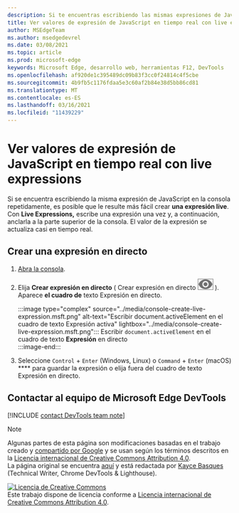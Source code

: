 ```yaml
---
description: Si te encuentras escribiendo las mismas expresiones de JavaScript en la consola repetidamente, prueba Live Expressions en su lugar.
title: Ver valores de expresión de JavaScript en tiempo real con live expressions
author: MSEdgeTeam
ms.author: msedgedevrel
ms.date: 03/08/2021
ms.topic: article
ms.prod: microsoft-edge
keywords: Microsoft Edge, desarrollo web, herramientas F12, DevTools
ms.openlocfilehash: af920de1c395489dc09b83f3cc0f24814c4f5cbe
ms.sourcegitcommit: 4b9fb5c1176fdaa5e3c60af2b84e38d5bb86cd81
ms.translationtype: MT
ms.contentlocale: es-ES
ms.lasthandoff: 03/16/2021
ms.locfileid: "11439229"
---
```

<!-- Copyright Kayce Basques 

   Licensed under the Apache License, Version 2.0 (the "License");
   you may not use this file except in compliance with the License.
   You may obtain a copy of the License at

       https://www.apache.org/licenses/LICENSE-2.0

   Unless required by applicable law or agreed to in writing, software
   distributed under the License is distributed on an "AS IS" BASIS,
   WITHOUT WARRANTIES OR CONDITIONS OF ANY KIND, either express or implied.
   See the License for the specific language governing permissions and
   limitations under the License.  -->

# <a name="watch-javascript-expression-values-in-real-time-with-live-expressions"></a>Ver valores de expresión de JavaScript en tiempo real con live expressions  

Si se encuentra escribiendo la misma expresión de JavaScript en la consola repetidamente, es posible que le resulte más fácil crear **una expresión live**.  Con **Live Expressions,** escribe una expresión una vez y, a continuación, anclarla a la parte superior de la consola.  El valor de la expresión se actualiza casi en tiempo real.  

## <a name="create-a-live-expression"></a>Crear una expresión en directo  

1.  [Abra la consola][DevToolsConsoleReferenceOpenConsole].  
1.  Elija **Crear expresión en directo** \( Crear expresión en directo ![ ](../media/create-live-expression-icon.msft.png) \).  Aparece **el cuadro de** texto Expresión en directo.  
    
    :::image type="complex" source="../media/console-create-live-expression.msft.png" alt-text="Escribir document.activeElement en el cuadro de texto Expresión activa" lightbox="../media/console-create-live-expression.msft.png":::
       Escribir `document.activeElement` en el cuadro de texto **Expresión** en directo  
    :::image-end:::  
    
1.  Seleccione `Control` + `Enter` \(Windows, Linux\) o `Command` + `Enter` \(macOS\) **** para guardar la expresión o elija fuera del cuadro de texto Expresión en directo.  

## <a name="getting-in-touch-with-the-microsoft-edge-devtools-team"></a>Contactar al equipo de Microsoft Edge DevTools  

[!INCLUDE [contact DevTools team note](../includes/contact-devtools-team-note.md)]  

<!-- links -->  

[DevToolsConsoleReferenceOpenConsole]: ./reference.md#open-the-console "Abra la consola: referencia de consola | Microsoft Docs"  

> [!NOTE]
> Algunas partes de esta página son modificaciones basadas en el trabajo creado y [compartido por Google][GoogleSitePolicies] y se usan según los términos descritos en la [Licencia internacional de Creative Commons Attribution 4.0][CCA4IL].  
> La página original se encuentra [aquí](https://developers.google.com/web/tools/chrome-devtools/console/live-expressions) y está redactada por [Kayce Basques][KayceBasques] \(Technical Writer, Chrome DevTools \& Lighthouse\).  

[![Licencia de Creative Commons][CCby4Image]][CCA4IL]  
Este trabajo dispone de licencia conforme a [Licencia internacional de Creative Commons Attribution 4.0][CCA4IL].  

[CCA4IL]: https://creativecommons.org/licenses/by/4.0  
[CCby4Image]: https://i.creativecommons.org/l/by/4.0/88x31.png  
[GoogleSitePolicies]: https://developers.google.com/terms/site-policies  
[KayceBasques]: https://developers.google.com/web/resources/contributors/kaycebasques  
